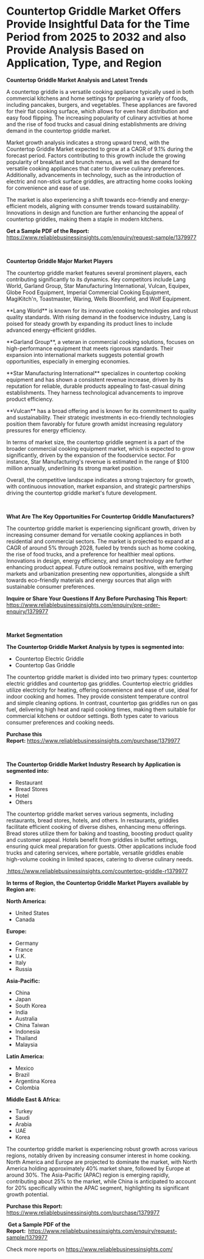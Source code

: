 <p><h1>Countertop Griddle Market Offers Provide Insightful Data for the Time Period from 2025 to 2032 and also Provide Analysis Based on Application, Type, and Region</h1></p><p><strong>Countertop Griddle Market Analysis and Latest Trends</strong></p>
<p><p>A countertop griddle is a versatile cooking appliance typically used in both commercial kitchens and home settings for preparing a variety of foods, including pancakes, burgers, and vegetables. These appliances are favored for their flat cooking surface, which allows for even heat distribution and easy food flipping. The increasing popularity of culinary activities at home and the rise of food trucks and casual dining establishments are driving demand in the countertop griddle market.</p><p>Market growth analysis indicates a strong upward trend, with the Countertop Griddle Market expected to grow at a CAGR of 9.1% during the forecast period. Factors contributing to this growth include the growing popularity of breakfast and brunch menus, as well as the demand for versatile cooking appliances that cater to diverse culinary preferences. Additionally, advancements in technology, such as the introduction of electric and non-stick surface griddles, are attracting home cooks looking for convenience and ease of use.</p><p>The market is also experiencing a shift towards eco-friendly and energy-efficient models, aligning with consumer trends toward sustainability. Innovations in design and function are further enhancing the appeal of countertop griddles, making them a staple in modern kitchens.</p></p>
<p><strong>Get a Sample PDF of the Report:&nbsp;</strong> <a href="https://www.reliablebusinessinsights.com/enquiry/request-sample/1379977?utm_campaign=2528&utm_medium=2&utm_source=Github&utm_content=ia&utm_term=21022025&utm_id=countertop-griddle">https://www.reliablebusinessinsights.com/enquiry/request-sample/1379977</a></p>
<p>&nbsp;</p>
<p><strong>Countertop Griddle Major Market Players</strong></p>
<p><p>The countertop griddle market features several prominent players, each contributing significantly to its dynamics. Key competitors include Lang World, Garland Group, Star Manufacturing International, Vulcan, Equipex, Globe Food Equipment, Imperial Commercial Cooking Equipment, MagiKitch'n, Toastmaster, Waring, Wells Bloomfield, and Wolf Equipment.</p><p>**Lang World** is known for its innovative cooking technologies and robust quality standards. With rising demand in the foodservice industry, Lang is poised for steady growth by expanding its product lines to include advanced energy-efficient griddles. </p><p>**Garland Group**, a veteran in commercial cooking solutions, focuses on high-performance equipment that meets rigorous standards. Their expansion into international markets suggests potential growth opportunities, especially in emerging economies.</p><p>**Star Manufacturing International** specializes in countertop cooking equipment and has shown a consistent revenue increase, driven by its reputation for reliable, durable products appealing to fast-casual dining establishments. They harness technological advancements to improve product efficiency.</p><p>**Vulcan** has a broad offering and is known for its commitment to quality and sustainability. Their strategic investments in eco-friendly technologies position them favorably for future growth amidst increasing regulatory pressures for energy efficiency.</p><p>In terms of market size, the countertop griddle segment is a part of the broader commercial cooking equipment market, which is expected to grow significantly, driven by the expansion of the foodservice sector. For instance, Star Manufacturing's revenue is estimated in the range of $100 million annually, underlining its strong market position. </p><p>Overall, the competitive landscape indicates a strong trajectory for growth, with continuous innovation, market expansion, and strategic partnerships driving the countertop griddle market's future development.</p></p>
<p>&nbsp;</p>
<p><strong>What Are The Key Opportunities For Countertop Griddle Manufacturers?</strong></p>
<p><p>The countertop griddle market is experiencing significant growth, driven by increasing consumer demand for versatile cooking appliances in both residential and commercial sectors. The market is projected to expand at a CAGR of around 5% through 2028, fueled by trends such as home cooking, the rise of food trucks, and a preference for healthier meal options. Innovations in design, energy efficiency, and smart technology are further enhancing product appeal. Future outlook remains positive, with emerging markets and urbanization presenting new opportunities, alongside a shift towards eco-friendly materials and energy sources that align with sustainable consumer preferences.</p></p>
<p><strong>Inquire or Share Your Questions If Any Before Purchasing This Report:</strong> <a href="https://www.reliablebusinessinsights.com/enquiry/pre-order-enquiry/1379977?utm_campaign=2528&utm_medium=2&utm_source=Github&utm_content=ia&utm_term=21022025&utm_id=countertop-griddle">https://www.reliablebusinessinsights.com/enquiry/pre-order-enquiry/1379977</a></p>
<p>&nbsp;</p>
<p><strong>Market Segmentation</strong></p>
<p><strong>The Countertop Griddle Market Analysis by types is segmented into:</strong></p>
<p><ul><li>Countertop Electric Griddle</li><li>Countertop Gas Griddle</li></ul></p>
<p><p>The countertop griddle market is divided into two primary types: countertop electric griddles and countertop gas griddles. Countertop electric griddles utilize electricity for heating, offering convenience and ease of use, ideal for indoor cooking and homes. They provide consistent temperature control and simple cleaning options. In contrast, countertop gas griddles run on gas fuel, delivering high heat and rapid cooking times, making them suitable for commercial kitchens or outdoor settings. Both types cater to various consumer preferences and cooking needs.</p></p>
<p><strong>Purchase this Report:&nbsp;</strong><a href="https://www.reliablebusinessinsights.com/purchase/1379977?utm_campaign=2528&utm_medium=2&utm_source=Github&utm_content=ia&utm_term=21022025&utm_id=countertop-griddle">https://www.reliablebusinessinsights.com/purchase/1379977</a></p>
<p>&nbsp;</p>
<p><strong>The Countertop Griddle Market Industry Research by Application is segmented into:</strong></p>
<p><ul><li>Restaurant</li><li>Bread Stores</li><li>Hotel</li><li>Others</li></ul></p>
<p><p>The countertop griddle market serves various segments, including restaurants, bread stores, hotels, and others. In restaurants, griddles facilitate efficient cooking of diverse dishes, enhancing menu offerings. Bread stores utilize them for baking and toasting, boosting product quality and customer appeal. Hotels benefit from griddles in buffet settings, ensuring quick meal preparation for guests. Other applications include food trucks and catering services, where portable, versatile griddles enable high-volume cooking in limited spaces, catering to diverse culinary needs.</p></p>
<p><a href="https://www.reliablebusinessinsights.com/countertop-griddle-r1379977?utm_campaign=2528&utm_medium=2&utm_source=Github&utm_content=ia&utm_term=21022025&utm_id=countertop-griddle">&nbsp;https://www.reliablebusinessinsights.com/countertop-griddle-r1379977</a></p>
<p><strong>In terms of Region, the Countertop Griddle Market Players available by Region are:</strong></p>
<p>
    <p> <strong> North America: </strong>
        <ul>
            <li>United States</li>
            <li>Canada</li>
        </ul>
        </p> 
    <p> <strong> Europe: </strong>
        <ul>
            <li>Germany</li>
            <li>France</li>
            <li>U.K.</li>
            <li>Italy</li>
            <li>Russia</li>
        </ul>
        </p> 
    <p> <strong> Asia-Pacific: </strong>
        <ul>
            <li>China</li>
            <li>Japan</li>
            <li>South Korea</li>
            <li>India</li>
            <li>Australia</li>
            <li>China Taiwan</li>
            <li>Indonesia</li>
            <li>Thailand</li>
            <li>Malaysia</li>
        </ul>
        </p> 
    <p> <strong> Latin America: </strong>
        <ul>
            <li>Mexico</li>
            <li>Brazil</li>
            <li>Argentina Korea</li>
            <li>Colombia</li>
        </ul>
        </p> 
    <p> <strong> Middle East & Africa: </strong>
        <ul>
            <li>Turkey</li>
            <li>Saudi</li>
            <li>Arabia</li>
            <li>UAE</li>
            <li>Korea</li>
        </ul>
    </p>
    </p>
<p><p>The countertop griddle market is experiencing robust growth across various regions, notably driven by increasing consumer interest in home cooking. North America and Europe are projected to dominate the market, with North America holding approximately 40% market share, followed by Europe at around 30%. The Asia-Pacific (APAC) region is emerging rapidly, contributing about 25% to the market, while China is anticipated to account for 20% specifically within the APAC segment, highlighting its significant growth potential.</p></p>
<p><strong>Purchase this Report: </strong><a href="https://www.reliablebusinessinsights.com/purchase/1379977?utm_campaign=2528&utm_medium=2&utm_source=Github&utm_content=ia&utm_term=21022025&utm_id=countertop-griddle">https://www.reliablebusinessinsights.com/purchase/1379977</a></p>
<p>&nbsp;<strong>Get a Sample PDF of the Report:&nbsp;&nbsp;</strong><a href="https://www.reliablebusinessinsights.com/enquiry/request-sample/1379977?utm_campaign=2528&utm_medium=2&utm_source=Github&utm_content=ia&utm_term=21022025&utm_id=countertop-griddle">https://www.reliablebusinessinsights.com/enquiry/request-sample/1379977</a></p>
<p><strong></strong></p>
<p>Check more reports on <a href="https://www.reliablebusinessinsights.com/?utm_campaign=2528&utm_medium=2&utm_source=Github&utm_content=ia&utm_term=21022025&utm_id=countertop-griddle">https://www.reliablebusinessinsights.com/</a></p>